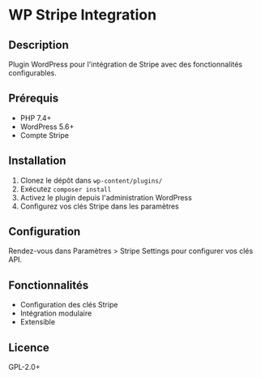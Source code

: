 # WP Stripe Integration

## Description
Plugin WordPress pour l'intégration de Stripe avec des fonctionnalités configurables.

## Prérequis
- PHP 7.4+
- WordPress 5.6+
- Compte Stripe

## Installation
1. Clonez le dépôt dans `wp-content/plugins/`
2. Exécutez `composer install`
3. Activez le plugin depuis l'administration WordPress
4. Configurez vos clés Stripe dans les paramètres

## Configuration
Rendez-vous dans Paramètres > Stripe Settings pour configurer vos clés API.

## Fonctionnalités
- Configuration des clés Stripe
- Intégration modulaire
- Extensible

## Licence
GPL-2.0+ 